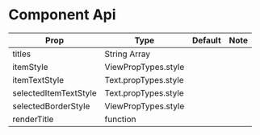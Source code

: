 # <PagerTitleIndicator /> Component Api


| Prop | Type | Default | Note |
| --- | --- | --- | --- |
| titles | String Array |  |  |
| itemStyle | ViewPropTypes.style |  |  |
| itemTextStyle | Text.propTypes.style |  |  |
| selectedItemTextStyle | Text.propTypes.style |  |  |
| selectedBorderStyle | ViewPropTypes.style |  |  |
| renderTitle | function |  |  |


